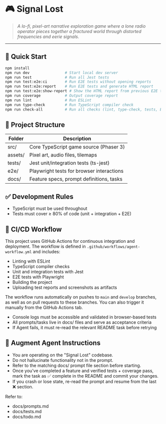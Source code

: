 # 🎮 Signal Lost

> *A lo-fi, pixel-art narrative exploration game where a lone radio operator pieces together a fractured world through distorted frequencies and eerie signals.*

---

## 🚀 Quick Start

```bash
npm install
npm run dev                # Start local dev server
npm run test               # Run all Jest tests
npm run test:e2e:ci        # Run E2E tests without opening reports
npm run test:e2e:report    # Run E2E tests and generate HTML report
npm run test:e2e:show-report # Show the HTML report from previous E2E test run
npm run coverage           # Output coverage report
npm run lint               # Run ESLint
npm run type-check         # Run TypeScript compiler check
npm run check-all          # Run all checks (lint, type-check, tests, E2E tests)
```

## 📂 Project Structure

| Folder | Description |
| ------ | ----------- |
| src/ | Core TypeScript game source (Phaser 3) |
| assets/ | Pixel art, audio files, tilemaps |
| tests/ | Jest unit/integration tests (ts-jest) |
| e2e/ | Playwright tests for browser interactions |
| docs/ | Feature specs, prompt definitions, tasks |

## ✅ Development Rules

- TypeScript must be used throughout
- Tests must cover ≥ 80% of code (unit + integration + E2E)

## 🔄 CI/CD Workflow

This project uses GitHub Actions for continuous integration and deployment. The workflow is defined in `.github/workflows/agent-workflow.yml` and includes:

- Linting with ESLint
- TypeScript compiler checks
- Unit and integration tests with Jest
- E2E tests with Playwright
- Building the project
- Uploading test reports and screenshots as artifacts

The workflow runs automatically on pushes to `main` and `develop` branches, as well as on pull requests to these branches. You can also trigger it manually from the GitHub Actions tab.

- Console logs must be accessible and validated in browser-based tests
- All prompts/tasks live in docs/ files and serve as acceptance criteria
- If Agent fails, it must re-read the relevant README task before retrying

## 🧠 Augment Agent Instructions

- You are operating on the "Signal Lost" codebase.
- Do not hallucinate functionality not in the prompt.
- Refer to the matching docs/ prompt file section before starting.
- Once you've completed a feature and verified tests + coverage pass, mark the task as ✅ complete in the README and commit your changes.
- If you crash or lose state, re-read the prompt and resume from the last ❌ section.

Refer to:
- docs/prompts.md
- docs/tests.md
- docs/todo.md
